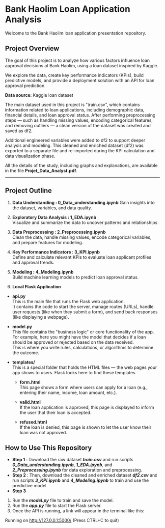 # Bank Haolim Loan Application Analysis

Welcome to the Bank Haolim loan application presentation repository.

## Project Overview

The goal of this project is to analyze how various factors influence loan approval decisions at Bank Haolim, using a loan dataset inspired by Kaggle.

We explore the data, create key performance indicators (KPIs), build predictive models, and provide a deployment solution with an API for loan approval prediction.

**Data source:** Kaggle loan dataset


The main dataset used in this project is "train.csv", which contains information related to loan applications, including demographic data, financial details, and loan approval status.
After performing preprocessing steps — such as handling missing values, encoding categorical features, and removing outliers — a clean version of the dataset was created and saved as df2.

Additional engineered variables were added to df2 to support deeper analysis and modeling. This cleaned and enriched dataset (df2) was exported to a separate file and re-imported during the KPI calculation and data visualization phase.

All the details of the study, including graphs and explanations, are available in the file **Projet_Data_Analyst.pdf**.


---
## Project Outline

1. **Data Understanding : 0_Data_understanding.ipynb** 
   Gain insights into the dataset, variables, and data quality.

2. **Exploratory Data Analysis : 1_EDA.ipynb**  
   Visualize and summarize the data to uncover patterns and relationships.

3. **Data Preprocessing : 2_Preprocessing.ipynb**  
   Clean the data, handle missing values, encode categorical variables, and prepare features for modeling.

4. **Key Performance Indicators : 3_KPI.ipynb**  
   Define and calculate relevant KPIs to evaluate loan applicant profiles and approval trends.

5. **Modeling : 4_Modeling.ipynb**  
   Build machine learning models to predict loan approval status.

6. **Local Flask Application**

- **api.py**  
  This is the main file that runs the Flask web application.  
  It contains the code to start the server, manage routes (URLs), handle user requests (like when they submit a form), and send back responses (like displaying a webpage).

- **model.py**  
  This file contains the "business logic" or core functionality of the app.  
  For example, here you might have the model that decides if a loan should be approved or rejected based on the data received.  
  This is where you write rules, calculations, or algorithms to determine the outcome.

- **templates/**  
  This is a special folder that holds the HTML files — the web pages your app shows to users. Flask looks here to find these templates.

  - **form.html**  
    This page shows a form where users can apply for a loan (e.g., entering their name, income, loan amount, etc.).

  - **valid.html**  
    If the loan application is approved, this page is displayed to inform the user that their loan is accepted.

  - **refused.html**  
    If the loan is denied, this page is shown to let the user know their loan was not approved.


## How to Use This Repository

- **Step 1** : Download the raw dataset ***train.csv*** and run scripts ***0_Data_understanding.ipynb***, ***1_EDA.ipynb***, and ***2_Preprocessing.ipynb*** for data exploration and preprocessing.
- **Step 2** : Then, download the cleaned and enriched dataset ***df2.csv*** and run scripts ***3_KPI.ipynb*** and ***4_Modeling.ipynb*** to train and use the predictive model.
- **Step 3** 
1. Run the ***model.py*** file to train and save the model.
2. Run the ***app.py*** file to start the Flask server.
3. Once the API is running, a link will appear in the terminal like this:

Running on http://127.0.0.1:5000/ (Press CTRL+C to quit)


